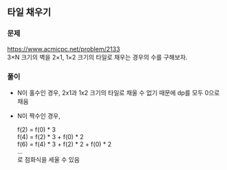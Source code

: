 ## 타일 채우기
### 문제
https://www.acmicpc.net/problem/2133  
3×N 크기의 벽을 2×1, 1×2 크기의 타일로 채우는 경우의 수를 구해보자.

### 풀이
- N이 홀수인 경우, 2x1과 1x2 크기의 타일로 채울 수 없기 때문에 dp를 모두 0으로 채움
- N이 짝수인 경우,  
      
    f(2) = f(0) * 3  
    f(4) = f(2) * 3 + f(0) * 2  
    f(6) = f(4) * 3 + f(2) * 2 + f(0) * 2  
    ...  
    로 점화식을 세울 수 있음
